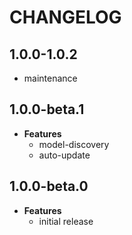 # CHANGELOG

## 1.0.0-1.0.2

* maintenance

## 1.0.0-beta.1

* **Features**
  * model-discovery
  * auto-update

## 1.0.0-beta.0

* **Features**
  * initial release
